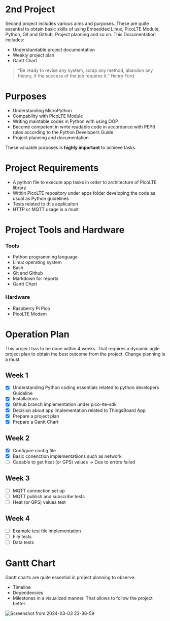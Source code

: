 # 2nd Project 

Second project includes various aims and purposes. These are quite essential to obtain basic skills of using Embedded Linux, PicoLTE Module, Python, Git and Github, Project planning and so on. This Documentation includes:

 - Understandable project documentation
 - Weekly project plan
 - Gantt Chart

> “Be ready to revise any system, scrap any method, abandon any theory, if the success of the job requires it.”     Henry Ford

# Purposes

 - Understanding MicroPython
 - Compability with PicoLTE Module
 - Writing maintable codes in Python with using OOP
 - Become competent in write readable code in accordance with PEP8 rules according to the Python Developers Guide
 - Project planning and documentation

These valuable purposes is **highly  important** to achieve tasks.

# Project Requirements

* A python file to execute app tasks in order to architecture of PicoLTE library
* Within PicoLTE repository under apps folder developing the code as usual as Python guidelines
* Tests related to this applicaiton
* HTTP or MQTT usage is a must

# Project Tools and Hardware

### Tools

 - Python programming language
 - Linux operating system
 - Bash
 - Git and Github
 - Markdown for reports
 - Gantt Chart
 
### Hardware

 - Raspberry Pi Pico
 - PicoLTE Modem
  

# Operation Plan

This project has to be done within 4 weeks. That requires a dynamic agile project plan to obtain the best outcome from the project. Change planning is a must.

## Week 1

 - [x] Understanding Python coding essentials related to python developers Guideline
 - [x] Installations
 - [x] Github branch implementation under pico-lte-sdk
 - [x] Decision about app implementation related to ThingsBoard App
 - [x] Prepare a project plan
 - [x] Prepare a Gantt Chart

## Week 2

 - [x] Configure config file
 - [x] Basic conenction implementatiions such as network
 - [ ] Capable to get heat (or GPS) values -> Due to errors failed

## Week 3

 - [ ] MQTT connection set up
 - [ ] MQTT publish and subscribe tests
 - [ ] Heat (or GPS) values test

## Week 4

 - [ ] Example test file implementation
 - [ ] File tests
 - [ ] Data tests

# Gantt Chart

Gantt charts are quite essential in project planning to observe:

 - Timeline
 - Dependencies
 - Milestones
 in a visualized manner. That allows to follow the project better.

![Screenshot from 2024-03-03 23-36-59](https://github.com/mnyilmaz/Embedded-Linux/assets/68549106/e1987290-5f2c-45a5-8b0a-1072d9ec1679)

